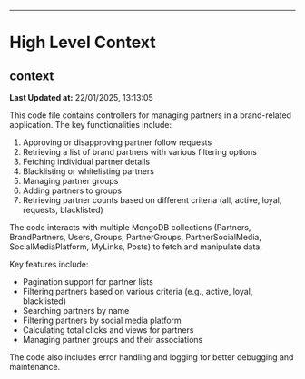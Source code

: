 

---
# High Level Context
## context
**Last Updated at:** 22/01/2025, 13:13:05

This code file contains controllers for managing partners in a brand-related application. The key functionalities include:

1. Approving or disapproving partner follow requests
2. Retrieving a list of brand partners with various filtering options
3. Fetching individual partner details
4. Blacklisting or whitelisting partners
5. Managing partner groups
6. Adding partners to groups
7. Retrieving partner counts based on different criteria (all, active, loyal, requests, blacklisted)

The code interacts with multiple MongoDB collections (Partners, BrandPartners, Users, Groups, PartnerGroups, PartnerSocialMedia, SocialMediaPlatform, MyLinks, Posts) to fetch and manipulate data.

Key features include:
- Pagination support for partner lists
- Filtering partners based on various criteria (e.g., active, loyal, blacklisted)
- Searching partners by name
- Filtering partners by social media platform
- Calculating total clicks and views for partners
- Managing partner groups and their associations

The code also includes error handling and logging for better debugging and maintenance.
